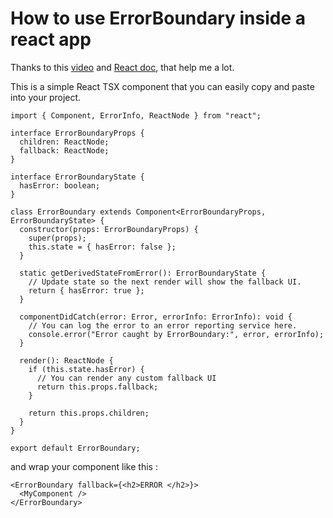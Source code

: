 # How to use ErrorBoundary inside a react app

Thanks to this [video](https://www.youtube.com/watch?v=_FuDMEgIy7I) and [React doc](https://react.dev/reference/react/Component#catching-rendering-errors-with-an-error-boundary), that help me a lot.

This is a simple React TSX component that you can easily copy and paste into your project.

```tsx
import { Component, ErrorInfo, ReactNode } from "react";

interface ErrorBoundaryProps {
  children: ReactNode;
  fallback: ReactNode;
}

interface ErrorBoundaryState {
  hasError: boolean;
}

class ErrorBoundary extends Component<ErrorBoundaryProps, ErrorBoundaryState> {
  constructor(props: ErrorBoundaryProps) {
    super(props);
    this.state = { hasError: false };
  }

  static getDerivedStateFromError(): ErrorBoundaryState {
    // Update state so the next render will show the fallback UI.
    return { hasError: true };
  }

  componentDidCatch(error: Error, errorInfo: ErrorInfo): void {
    // You can log the error to an error reporting service here.
    console.error("Error caught by ErrorBoundary:", error, errorInfo);
  }

  render(): ReactNode {
    if (this.state.hasError) {
      // You can render any custom fallback UI
      return this.props.fallback;
    }

    return this.props.children;
  }
}

export default ErrorBoundary;
```

and wrap your component like this :

```tsx
<ErrorBoundary fallback={<h2>ERROR </h2>}>
  <MyComponent />
</ErrorBoundary>
```
